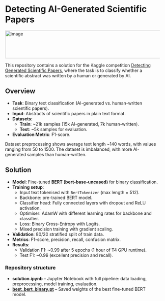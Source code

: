 # Detecting AI-Generated Scientific Papers
<img width="944" height="90" alt="image" src="https://github.com/user-attachments/assets/30ea8b53-f9f5-4a47-9008-1fd5b9c16bee" />

This repository contains a solution for the Kaggle competition [Detecting Generated Scientific Papers](https://www.kaggle.com/competitions/detecting-generated-scientific-papers/overview), where the task is to classify whether a scientific abstract was written by a human or generated by AI.


## Overview

- **Task**: Binary text classification (AI-generated vs. human-written scientific papers).  
- **Input**: Abstracts of scientific papers in plain text format.  
- **Datasets**:
  - **Train**: ~21k samples (15k AI-generated, 7k human-written).  
  - **Test**: ~5k samples for evaluation.  
- **Evaluation Metric**: F1-score.  

Dataset preprocessing shows average text length ~140 words, with values ranging from 50 to 1500. The dataset is imbalanced, with more AI-generated samples than human-written.


## Solution

- **Model**: Fine-tuned **BERT (bert-base-uncased)** for binary classification.  
- **Training setup**:
  - Input text tokenised with `BertTokenizer` (max length = 512).  
  - Backbone: pre-trained BERT model.  
  - Classifier head: Fully connected layers with dropout and ReLU activation.  
  - Optimiser: AdamW with different learning rates for backbone and classifier.  
  - Loss: Binary Cross-Entropy with Logits.  
  - Mixed precision training with gradient scaling.  
- **Validation**: 80/20 stratified split of train data.  
- **Metrics**: F1-score, precision, recall, confusion matrix.  
- **Results**:  
  - Validation F1: ~0.99 after 5 epochs (1 hour of T4 GPU runtime).
  - Test F1: ~0.99 (excellent precision and recall).  

### Repository structure
- **solution.ipynb** – Jupyter Notebook with full pipeline: data loading, preprocessing, model training, evaluation.  
- **[best_bert_binary.pt](https://mega.nz/file/ujZgkBBZ#wKmEORQ2hekdeIAYM2eXL6yEF88zzxt8uNnY9tUYly0)** – Saved weights of the best fine-tuned BERT model.  
